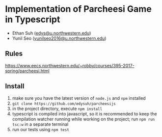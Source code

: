 # Implementation of Parcheesi Game in Typescript

- Ethan Suh (edys@u.northwestern.edu)
- Yunil Seo (yunilseo2016@u.northwestern.edu)

## Rules

https://www.eecs.northwestern.edu/~robby/courses/395-2017-spring/parcheesi.html

## Install

1. make sure you have the latest version of `node.js` and `npm` installed
2. `git clone https://github.com/edysuh/parcheesijs`
3. in the project directory, execute `npm install`
4. typescript is compiled into javascript, so it is recommended to keep the compilation watcher running while working on the project; run `npm run tsc:w` in a separate terminal
5. run our tests using `npm test`
